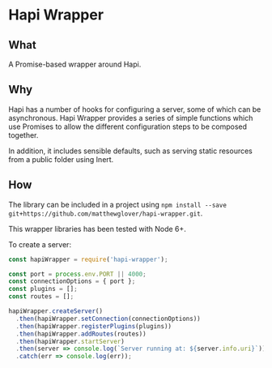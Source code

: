# Hapi Wrapper

## What
A Promise-based wrapper around Hapi.

## Why

Hapi has a number of hooks for configuring a server, some of which can be asynchronous. Hapi Wrapper provides a series of simple functions which use Promises to allow the different configuration steps to be composed together.

In addition, it includes sensible defaults, such as serving static resources from a public folder using Inert.

## How

The library can be included in a project using `npm install --save git+https://github.com/matthewglover/hapi-wrapper.git`.

This wrapper libraries has been tested with Node 6+.

To create a server:

```javascript
const hapiWrapper = require('hapi-wrapper');

const port = process.env.PORT || 4000;
const connectionOptions = { port };
const plugins = [];
const routes = [];

hapiWrapper.createServer()
  .then(hapiWrapper.setConnection(connectionOptions))
  .then(hapiWrapper.registerPlugins(plugins))
  .then(hapiWrapper.addRoutes(routes))
  .then(hapiWrapper.startServer)
  .then(server => console.log(`Server running at: ${server.info.uri}`))
  .catch(err => console.log(err));
```
